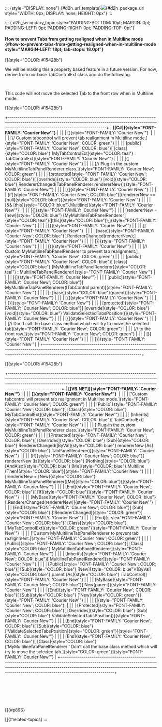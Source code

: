 ::: {style="DISPLAY: none"}
[](ms-xhelp:///?Id=d2h_url_template){#d2h_url_template}![](!package_url!){#d2h_package_url style="WIDTH: 0px; DISPLAY: none; HEIGHT: 0px"}
:::

::: {.d2h_secondary_topic style="PADDING-BOTTOM: 10pt; MARGIN: 0pt; PADDING-LEFT: 0pt; PADDING-RIGHT: 0pt; PADDING-TOP: 0pt"}
#### How to prevent Tabs from getting realigned when in Multiline mode {#how-to-prevent-tabs-from-getting-realigned-when-in-multiline-mode style="MARGIN-LEFT: 18pt; tab-stops: 18.0pt"}

[]{style="COLOR: #15428b"} 

We will be making this a property based feature in a future version. For now, derive from our base TabControlExt class and do the following.

 

This code will not move the selected Tab to the front row when in Multiline mode.

[]{style="COLOR: #15428b"} 

+--------------------------------------------------------------------------------------------------------------------------------------------------------------------------------------------------------------+
| **[\[C#\]]{style="FONT-FAMILY: 'Courier New'"}**                                                                                                                                                             |
|                                                                                                                                                                                                              |
| []{style="FONT-FAMILY: 'Courier New'"}                                                                                                                                                                       |
|                                                                                                                                                                                                              |
| [// Custom tabcontrol will prevent tab realignment in Multiline mode.]{style="FONT-FAMILY: 'Courier New'; COLOR: green"}                                                                                     |
|                                                                                                                                                                                                              |
| [public]{style="FONT-FAMILY: 'Courier New'; COLOR: blue"}[ [class]{style="COLOR: blue"} [MyTabControlExt]{style="COLOR: teal"} : TabControlExt]{style="FONT-FAMILY: 'Courier New'"}                          |
|                                                                                                                                                                                                              |
| [{]{style="FONT-FAMILY: 'Courier New'"}                                                                                                                                                                      |
|                                                                                                                                                                                                              |
| [// Plug-in the custom MyMultilineTabPanelRenderer class.]{style="FONT-FAMILY: 'Courier New'; COLOR: green"}                                                                                                 |
|                                                                                                                                                                                                              |
| [protected]{style="FONT-FAMILY: 'Courier New'; COLOR: blue"}[ [override]{style="COLOR: blue"} [void]{style="COLOR: blue"} RendererChanged(TabPanelRenderer rendererNew)]{style="FONT-FAMILY: 'Courier New'"} |
|                                                                                                                                                                                                              |
| [{]{style="FONT-FAMILY: 'Courier New'"}                                                                                                                                                                      |
|                                                                                                                                                                                                              |
| [if]{style="FONT-FAMILY: 'Courier New'; COLOR: blue"}[(rendererNew == [null]{style="COLOR: blue"}]{style="FONT-FAMILY: 'Courier New'"}                                                                       |
|                                                                                                                                                                                                              |
| [&& [this]{style="COLOR: blue"}.Multiline)]{style="FONT-FAMILY: 'Courier New'"}                                                                                                                              |
|                                                                                                                                                                                                              |
| [{]{style="FONT-FAMILY: 'Courier New'"}                                                                                                                                                                      |
|                                                                                                                                                                                                              |
| [rendererNew = [new]{style="COLOR: blue"} [MyMultilineTabPanelRenderer]{style="COLOR: teal"}([this]{style="COLOR: blue"});]{style="FONT-FAMILY: 'Courier New'"}                                              |
|                                                                                                                                                                                                              |
| [}]{style="FONT-FAMILY: 'Courier New'"}                                                                                                                                                                      |
|                                                                                                                                                                                                              |
| []{style="FONT-FAMILY: 'Courier New'"}                                                                                                                                                                       |
|                                                                                                                                                                                                              |
| [base]{style="FONT-FAMILY: 'Courier New'; COLOR: blue"}[.RendererChanged(rendererNew);]{style="FONT-FAMILY: 'Courier New'"}                                                                                  |
|                                                                                                                                                                                                              |
| [}]{style="FONT-FAMILY: 'Courier New'"}                                                                                                                                                                      |
|                                                                                                                                                                                                              |
| [}]{style="FONT-FAMILY: 'Courier New'"}                                                                                                                                                                      |
|                                                                                                                                                                                                              |
| [// Custom MyMultilineTabPanelRenderer to prevent tab realignment.]{style="FONT-FAMILY: 'Courier New'; COLOR: green"}                                                                                        |
|                                                                                                                                                                                                              |
| [public]{style="FONT-FAMILY: 'Courier New'; COLOR: blue"}[ [class]{style="COLOR: blue"} [MyMultilineTabPanelRenderer]{style="COLOR: teal"} : MultilineTabPanelRenderer]{style="FONT-FAMILY: 'Courier New'"}  |
|                                                                                                                                                                                                              |
| [{]{style="FONT-FAMILY: 'Courier New'"}                                                                                                                                                                      |
|                                                                                                                                                                                                              |
| [public]{style="FONT-FAMILY: 'Courier New'; COLOR: blue"}[ MyMultilineTabPanelRenderer(ITabControl parent)]{style="FONT-FAMILY: 'Courier New'"}                                                              |
|                                                                                                                                                                                                              |
| [: [base]{style="COLOR: blue"}(parent)]{style="FONT-FAMILY: 'Courier New'"}                                                                                                                                  |
|                                                                                                                                                                                                              |
| [{]{style="FONT-FAMILY: 'Courier New'"}                                                                                                                                                                      |
|                                                                                                                                                                                                              |
| [}]{style="FONT-FAMILY: 'Courier New'"}                                                                                                                                                                      |
|                                                                                                                                                                                                              |
| [protected]{style="FONT-FAMILY: 'Courier New'; COLOR: blue"}[ [override]{style="COLOR: blue"} [void]{style="COLOR: blue"} ValidateSelectedTabsPosition()]{style="FONT-FAMILY: 'Courier New'"}                |
|                                                                                                                                                                                                              |
| [{]{style="FONT-FAMILY: 'Courier New'"}                                                                                                                                                                      |
|                                                                                                                                                                                                              |
| [// Don't call the base class method which will try to move the selected tab]{style="FONT-FAMILY: 'Courier New'; COLOR: green"}                                                                              |
|                                                                                                                                                                                                              |
| [// to the front row.]{style="FONT-FAMILY: 'Courier New'; COLOR: green"}                                                                                                                                     |
|                                                                                                                                                                                                              |
| [}]{style="FONT-FAMILY: 'Courier New'"}                                                                                                                                                                      |
|                                                                                                                                                                                                              |
| [}]{style="FONT-FAMILY: 'Courier New'"}                                                                                                                                                                      |
+--------------------------------------------------------------------------------------------------------------------------------------------------------------------------------------------------------------+

[]{style="COLOR: #15428b"} 

+---------------------------------------------------------------------------------------------------------------------------------------------------------------------------------------------------------------------------------------------------------------------+
| **[\[VB.NET\]]{style="FONT-FAMILY: 'Courier New'"}**                                                                                                                                                                                                                |
|                                                                                                                                                                                                                                                                     |
| **[]{style="FONT-FAMILY: 'Courier New'"}**                                                                                                                                                                                                                          |
|                                                                                                                                                                                                                                                                     |
| [\'Custom tabcontrol will prevent tab realignment in Multiline mode.]{style="FONT-FAMILY: 'Courier New'; COLOR: green"}                                                                                                                                             |
|                                                                                                                                                                                                                                                                     |
| [Public]{style="FONT-FAMILY: 'Courier New'; COLOR: blue"}[ [Class]{style="COLOR: blue"} MyTabControlExt]{style="FONT-FAMILY: 'Courier New'"}                                                                                                                        |
|                                                                                                                                                                                                                                                                     |
| [Inherits]{style="FONT-FAMILY: 'Courier New'; COLOR: blue"}[ TabControlExt]{style="FONT-FAMILY: 'Courier New'"}                                                                                                                                                     |
|                                                                                                                                                                                                                                                                     |
| [\'Plug-in the custom MyMultilineTabPanelRenderer class.]{style="FONT-FAMILY: 'Courier New'; COLOR: green"}                                                                                                                                                         |
|                                                                                                                                                                                                                                                                     |
| [Protected]{style="FONT-FAMILY: 'Courier New'; COLOR: blue"}[ [Overrides]{style="COLOR: blue"} [Sub]{style="COLOR: blue"} RendererChanged([ByVal]{style="COLOR: blue"} rendererNew [As]{style="COLOR: blue"} TabPanelRenderer)]{style="FONT-FAMILY: 'Courier New'"} |
|                                                                                                                                                                                                                                                                     |
| [If]{style="FONT-FAMILY: 'Courier New'; COLOR: blue"}[ rendererNew [Is]{style="COLOR: blue"} [Nothing]{style="COLOR: blue"} [AndAlso]{style="COLOR: blue"} [Me]{style="COLOR: blue"}.Multiline [Then]{style="COLOR: blue"}]{style="FONT-FAMILY: 'Courier New'"}     |
|                                                                                                                                                                                                                                                                     |
| [rendererNew = [New]{style="COLOR: blue"} MyMultilineTabPanelRenderer([Me]{style="COLOR: blue"})]{style="FONT-FAMILY: 'Courier New'"}                                                                                                                               |
|                                                                                                                                                                                                                                                                     |
| [End]{style="FONT-FAMILY: 'Courier New'; COLOR: blue"}[ [If]{style="COLOR: blue"}]{style="FONT-FAMILY: 'Courier New'"}                                                                                                                                              |
|                                                                                                                                                                                                                                                                     |
| [MyBase]{style="FONT-FAMILY: 'Courier New'; COLOR: blue"}[.RendererChanged(rendererNew)]{style="FONT-FAMILY: 'Courier New'"}                                                                                                                                        |
|                                                                                                                                                                                                                                                                     |
| [End]{style="FONT-FAMILY: 'Courier New'; COLOR: blue"}[ [Sub]{style="COLOR: blue"} [\'RendererChanged]{style="COLOR: green"}]{style="FONT-FAMILY: 'Courier New'"}                                                                                                   |
|                                                                                                                                                                                                                                                                     |
| [End]{style="FONT-FAMILY: 'Courier New'; COLOR: blue"}[ [Class]{style="COLOR: blue"} [\'MyTabControlExt]{style="COLOR: green"}]{style="FONT-FAMILY: 'Courier New'"}                                                                                                 |
|                                                                                                                                                                                                                                                                     |
| [\'Custom MyMultilineTabPanelRenderer to prevent tab realignment.]{style="FONT-FAMILY: 'Courier New'; COLOR: green"}                                                                                                                                                |
|                                                                                                                                                                                                                                                                     |
| [Public]{style="FONT-FAMILY: 'Courier New'; COLOR: blue"}[ [Class]{style="COLOR: blue"} MyMultilineTabPanelRenderer]{style="FONT-FAMILY: 'Courier New'"}                                                                                                            |
|                                                                                                                                                                                                                                                                     |
| [Inherits]{style="FONT-FAMILY: 'Courier New'; COLOR: blue"}[ MultilineTabPanelRenderer]{style="FONT-FAMILY: 'Courier New'"}                                                                                                                                         |
|                                                                                                                                                                                                                                                                     |
| [Public]{style="FONT-FAMILY: 'Courier New'; COLOR: blue"}[ [Sub]{style="COLOR: blue"} [New]{style="COLOR: blue"}([ByVal]{style="COLOR: blue"} parent [As]{style="COLOR: blue"} ITabControl)]{style="FONT-FAMILY: 'Courier New'"}                                    |
|                                                                                                                                                                                                                                                                     |
| [MyBase]{style="FONT-FAMILY: 'Courier New'; COLOR: blue"}[.New(parent)]{style="FONT-FAMILY: 'Courier New'"}                                                                                                                                                         |
|                                                                                                                                                                                                                                                                     |
| [End]{style="FONT-FAMILY: 'Courier New'; COLOR: blue"}[ [Sub]{style="COLOR: blue"} [\'New]{style="COLOR: green"}]{style="FONT-FAMILY: 'Courier New'"}                                                                                                               |
|                                                                                                                                                                                                                                                                     |
| []{style="FONT-FAMILY: 'Courier New'; COLOR: blue"}                                                                                                                                                                                                                 |
|                                                                                                                                                                                                                                                                     |
| [Protected]{style="FONT-FAMILY: 'Courier New'; COLOR: blue"}[ [Overrides]{style="COLOR: blue"} [Sub]{style="COLOR: blue"} ValidateSelectedTabsPosition()]{style="FONT-FAMILY: 'Courier New'"}                                                                       |
|                                                                                                                                                                                                                                                                     |
| [End]{style="FONT-FAMILY: 'Courier New'; COLOR: blue"}[ [Sub]{style="COLOR: blue"} [\'ValidateSelectedTabsPosition]{style="COLOR: green"}]{style="FONT-FAMILY: 'Courier New'"}                                                                                      |
|                                                                                                                                                                                                                                                                     |
| [End]{style="FONT-FAMILY: 'Courier New'; COLOR: blue"}[ [Class]{style="COLOR: blue"} [\'MyMultilineTabPanelRenderer ' Don't call the base class method which will try to move the selected tab.]{style="COLOR: green"}]{style="FONT-FAMILY: 'Courier New'"}         |
+---------------------------------------------------------------------------------------------------------------------------------------------------------------------------------------------------------------------------------------------------------------------+

 

 

 

[]{#p896} 

[]{#related-topics}
:::
